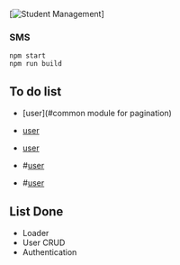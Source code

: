 [![Student Management](http://student.aj)]
### SMS

```
npm start 
npm run build
```

## To do list

* [user](#common module for pagination) 
* [user](#type)
* [user](#list-filter)

* #[user](#add)
* #[user](#edit)

## List Done

- Loader
- User CRUD
- Authentication
